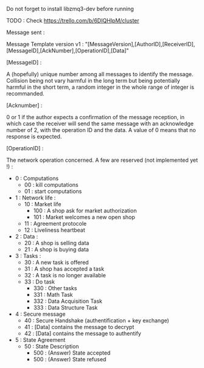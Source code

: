 Do not forget to install libzmq3-dev before running


TODO :
Check https://trello.com/b/6DIQHIpM/cluster


Message sent :

Message Template version v1 : 
"[MessageVersion],[AuthorID],[ReceiverID],[MessageID],[AckNumber],[OperationID],[Data]"

[MessageID] :

A (hopefully) unique number among all messages to identify the message. Collision being not vary harmful in the long term but being potentially harmful in the short term, a random integer in the whole range of integer is recommanded. 


[Acknumber] :

0 or 1 if the author expects a confirmation of the message reception, in which case the receiver will send the same message with an acknowledge number of 2, with the operation ID and the data. A value of 0 means that no response is expected.


[OperationID] :

The network operation concerned. A few are reserved (not implemented yet !) :
- 0 : Computations
	- 00 : kill computations
	- 01 : start computations
- 1 : Network life :
	- 10 : Market life
		- 100 : A shop ask for market authorization
		- 101 : Market welcomes a new open shop
	- 11 : Agreement protocole
	- 12 : Liveliness heartbeat
- 2 : Data :
	- 20 : A shop is selling data
	- 21 : A shop is buying data
- 3 : Tasks :
	- 30 : A new task is offered
	- 31 : A shop has accepted a task
	- 32 : A task is no longer available
	- 33 : Do task
		- 330 : Other tasks
		- 331 : Math Task
		- 332 : Data Acquisition Task
		- 333 : Data Structure Task
- 4 : Secure message
	- 40 : Secure Handshake (authentification + key exchange)
	- 41 : [Data] contains the message to decrypt 
	- 42 : [Data] contains the message to authentify 
- 5 : State Agreement
	- 50 : State Description
		- 500 : (Answer) State accepted 
		- 500 : (Answer) State refused 